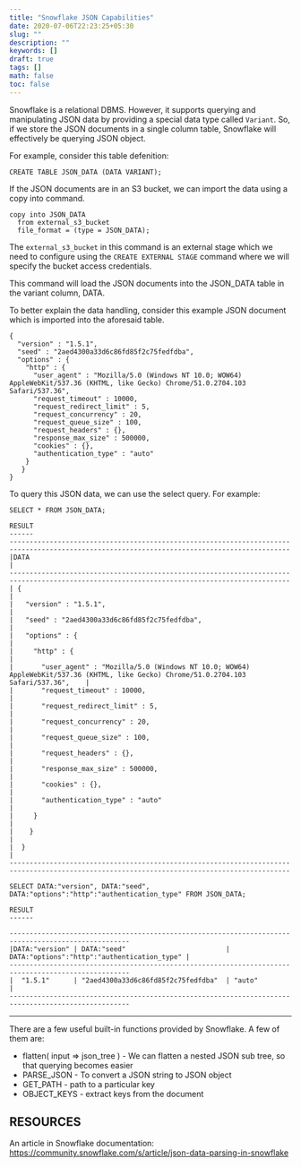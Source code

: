 ```yaml
---
title: "Snowflake JSON Capabilities"
date: 2020-07-06T22:23:25+05:30
slug: ""
description: ""
keywords: []
draft: true
tags: []
math: false
toc: false
---
```

Snowflake is a relational DBMS. However, it supports querying and manipulating JSON data by providing a special data type called `Variant`. 
So, if we store the JSON documents in a single column table, Snowflake will effectively be querying JSON object.

For example, consider this table defenition:

```
CREATE TABLE JSON_DATA (DATA VARIANT);
```

If the JSON documents are in an S3 bucket, we can import the data using a copy into command. 

```
copy into JSON_DATA
  from external_s3_bucket
  file_format = (type = JSON_DATA);
```

The `external_s3_bucket` in this command is an external stage which we need to configure using the `CREATE EXTERNAL STAGE` command where we will specify the bucket access credentials.

This command will load the JSON documents into the JSON_DATA table in the variant column, DATA.

To better explain the data handling, consider this example JSON document which is imported into the aforesaid table.

```
{
  "version" : "1.5.1",
  "seed" : "2aed4300a33d6c86fd85f2c75fedfdba",
  "options" : {
    "http" : {
      "user_agent" : "Mozilla/5.0 (Windows NT 10.0; WOW64) AppleWebKit/537.36 (KHTML, like Gecko) Chrome/51.0.2704.103 Safari/537.36",
      "request_timeout" : 10000,
      "request_redirect_limit" : 5,
      "request_concurrency" : 20,
      "request_queue_size" : 100,
      "request_headers" : {},
      "response_max_size" : 500000,
      "cookies" : {},
      "authentication_type" : "auto"
    }
   }
}
```

To query this JSON data, we can use the select query.
For example:
```
SELECT * FROM JSON_DATA;

RESULT
------
--------------------------------------------------------------------------------------------------------------------------------------------
|DATA 																																		|
--------------------------------------------------------------------------------------------------------------------------------------------
| {																																			|
|   "version" : "1.5.1",																													|
|   "seed" : "2aed4300a33d6c86fd85f2c75fedfdba",																							|
|   "options" : {																															|
|     "http" : {																															|
|       "user_agent" : "Mozilla/5.0 (Windows NT 10.0; WOW64) AppleWebKit/537.36 (KHTML, like Gecko) Chrome/51.0.2704.103 Safari/537.36",	|
|       "request_timeout" : 10000,																											|
|       "request_redirect_limit" : 5,																										|
|       "request_concurrency" : 20,																											|
|       "request_queue_size" : 100,																											|
|       "request_headers" : {},																												|
|       "response_max_size" : 500000,																										|
|       "cookies" : {},																														|
|       "authentication_type" : "auto"																										|
|     }																																		|
|    }																																		|
|  }																																		|
--------------------------------------------------------------------------------------------------------------------------------------------
```

```
SELECT DATA:"version", DATA:"seed", DATA:"options":"http":"authentication_type" FROM JSON_DATA;

RESULT
------

----------------------------------------------------------------------------------------------------
|DATA:"version" | DATA:"seed"                         | DATA:"options":"http":"authentication_type" |
----------------------------------------------------------------------------------------------------
|  "1.5.1"		| "2aed4300a33d6c86fd85f2c75fedfdba"  | "auto"										|
----------------------------------------------------------------------------------------------------

```

----------------------------

There are a few useful built-in functions provided by Snowflake. A few of them are:
* flatten( input => json_tree ) - We can flatten a nested JSON sub tree, so that querying becomes easier
* PARSE_JSON - To convert a JSON string to JSON object
* GET_PATH - path to a particular key
* OBJECT_KEYS - extract keys from the document



RESOURCES
---------

An article in Snowflake documentation:
https://community.snowflake.com/s/article/json-data-parsing-in-snowflake

